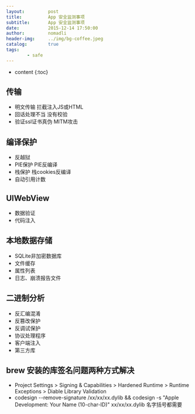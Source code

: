 ```yaml
---
layout:         post
title:          App 安全监测事项
subtitle:       App 安全监测事项
date:           2015-12-14 17:50:00
author:         nomadli
header-img:     ../img/bg-coffee.jpeg
catalog:        true
tags:
        - safe
---
```


* content
{:toc}

## 传输
- 明文传输 拦截注入JS或HTML
- 回话处理不当 没有校验
- 验证ssl证书真伪 MITM攻击

## 编译保护
- 反越狱
- PIE保护 PIE反编译
- 栈保护 栈cookies反编译
- 自动引用计数

## UIWebView
- 数据验证
- 代码注入

## 本地数据存储
- SQLite非加密数据库
- 文件缓存
- 属性列表
- 日志、崩溃报告文件

## 二进制分析
- 反汇编混淆
- 反篡改保护
- 反调试保护
- 协议处理程序
- 客户端注入
- 第三方库

## brew 安装的库签名问题两种方式解决
- Project Settings > Signing & Capabilities > Hardened Runtime > Runtime Exceptions > Diable Library Validation
- codesign --remove-signature /xx/xx/xx.dylib && codesign -s "Apple Development: Your Name (10-char-ID)" xx/xx/xx.dylib 名字括号都需要

